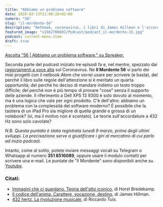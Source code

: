 ```yaml
---
title: "Abbiamo un problema software"
date: 2020-03-13T11:00:20+02:00
numero: "56"
slug: "il-mordente-56"
description: "Netbook, coronavirus, i libri di James Hillman e l'accordatura a 432 Hertz nella puntata 56 del podcast Il Mordente. Registrato da Riccardo Palombo."
featured_image: "v1562766602/Podcast/podcast_il-mordente-15.jpg"
podcast: current-menu-item
draft: true
---
```


<a class="spreaker-player" rel="nofollow noopener" href="https://www.spreaker.com/episode/23718116" data-resource="episode_id=23718116" data-width="100%" data-height="200px" data-theme="light" data-playlist="false" data-playlist-continuous="false" data-autoplay="false" data-live-autoplay="false" data-chapters-image="true" data-episode-image-position="right" data-hide-logo="false" data-hide-likes="false" data-hide-comments="false" data-hide-sharing="false" data-hide-download="true">Ascolta "56 | Abbiamo un problema software." su Spreaker.</a>

Seconda parte del podcast iniziato tre episodi fa e, nel mentre, spezzato dai [ragionamenti a voce alta](/podcast/il-mordente-55/ "Ma forse è solo una cosa mia.") sul Coronavirus. Ne **Il Mordente 56** vi parlo dei miei progetti con il netbook Atom che vorrei usare per scrivere (e basta), del perché il libro sulle regole dell'attenzione si è meritato un quarta opportunità; del perché ho deciso di mandare indietro un testo troppo difficile; del perché non è più tempo di provare "cose" senza il supporto delle aziende. Il riferimento a Dell XPS 13 9300 è solo dovuto al momento, ma è una logica che vale per ogni prodotto. C'è dell'altro: abbiamo un problema con la complessità del software moderno? È possibile che la tastiera di un iPad Pro sia migliore di quella grande e grossa di un notebook? (sì, ma il motivo non è scontato). Le teorie sull'accordature a 432 Hz sono solo cavolate?

_N.B. Questa puntata è stata registrata lunedì 9 marzo, prima degli ultimi sviluppi. La precisazione serve a giustificare i giri al mercatino di cui parlo ad inizio podcast._

Intanto, come al solito, potete inviare messaggi vocali su Telegram o Whatsapp al numero **351 8516089**, oppure usare il modulo contatti per scrivere una e-mail. Le puntate de "Il Mordente" sono disponibili anche su <a target="_blank" rel="nofollow noopener" title="Canale Youtube Riccardo Palombo" href="https://www.youtube.com/riccardopalombo">Youtube</a>.

### Citati:
<ul>
<li><a href="https://amzn.to/3cE6or5" target="_blank" rel="nofollow noopener" title="Vedi il libro Immagini che ci guardano. Teoria dell'atto iconico.">Immagini che ci guardano. Teoria dell'atto iconico</a>, di Horst Bredekamp.</li>
<li><a href="https://amzn.to/2ICCS7H" target="_blank" rel="nofollow noopener" title="Vedi il libro Il codice dell'anima. Carattere, vocazione, destino.">Il codice dell'anima. Carattere, vocazione, destino</a>, di James Hillman.</li>
<li><a href="https://amzn.to/39SuOeN" target="_blank" rel="nofollow noopener" title="Vedi il libro 432 hertz. La rivoluzione musicale.">432 hertz. La rivoluzione musicale</a>, di Riccardo Tuis.</li>
</ul>


